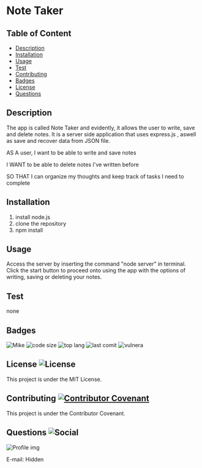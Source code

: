 # Note Taker
   
  ## Table of Content

  * [Description](#description)
  * [Installation](#installation)
  * [Usage](#usage)
  * [Test](#test)
  * [Contributing](#contributing)
  * [Badges](#badges)
  * [License](#license)
  * [Questions](#questions)

  ## Description
   The app is called Note Taker and evidently, it allows the user to write, save and delete notes. It is a server side application that uses express.js , aswell as save and recover data from JSON file. 

   AS A user, I want to be able to write and save notes

   I WANT to be able to delete notes I've written before

   SO THAT I can organize my thoughts and keep track of tasks I need to complete


  ## Installation
   1. install node.js 
   2. clone the repository 
   3. npm install

  ## Usage
   Access the server by inserting the command "node server" in terminal. Click the start button to proceed onto using the app with the options of writing, saving or deleting your notes.

  ## Test
  none

  ## Badges
  ![Mike](https://img.shields.io/badge/version-v1.0.0-yellow) 
  ![code size](https://img.shields.io/github/languages/code-size/michaelwall8/noteTaker)
  ![top lang](https://img.shields.io/github/languages/top/michaelwall8/noteTaker)
  ![last comit](https://img.shields.io/github/last-commit/michaelwall8/noteTaker)
  ![vulnera](https://img.shields.io/snyk/vulnerabilities/github/michaelwall8/noteTaker)

  ## License ![License](https://img.shields.io/github/license/michaelwall8/noteTaker)
  This project is under the MIT License.
  
  ## Contributing [![Contributor Covenant](https://img.shields.io/badge/Contributor%20Covenant-v2.0%20adopted-ff69b4.svg)](code_of_conduct.md)
  This project is under the Contributor Covenant.

  ## Questions ![Social](https://img.shields.io/github/followers/michaelwall8?style=social) 
  ![Profile img](https://avatars.githubusercontent.com/u/73609296?v=4)

  E-mail: Hidden
  